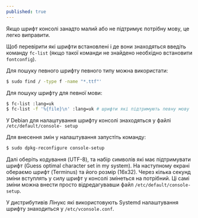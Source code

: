 ```yaml
---
published: true
---
```

Якщо шрифт консолі занадто малий або не підтримує потрібну мову, це легко виправити.

Щоб перевірити які шрифти встановлені і де вони знаходяться введіть команду `fc-list` (якщо такої команди не знайдено необхідно встановити `fontconfig`).

Для пошуку певного шрифту певного типу можна використати: 
```bash
$ sudo find / -type f -name "*.ttf"'
```

Для пошуку шрифту для певної мови:
```bash
$ fc-list :lang=uk
$ fc-list -f '%{file}\n' :lang=uk # шрифти які підтримують певну мову
```

У Debian для налаштування шрифту консолі знаходяться у файлі `/etc/default/console- setup`

Для внесення змін у налаштування запустіть команду:
```bash
$ sudo dpkg-reconfigure console-setup
```
Далі оберіть кодування (UTF-8), та набір символів які має підтримувати шрифт (Guess optimal character set in my system). На наступному екрані обераємо шрифт (Terminus) та його розмір (16х32). Через кілька секунд зміни вступлять у силу шрифт у консолі змінеться на потрібний. Ці самі зміни можна внести просто відредагувавши файл `/etc/default/console-setup`. 

У дистрибутивів Лінукс які використовують Systemd налаштування шрифту знаходиться у `/etc/vconsole.conf`.
